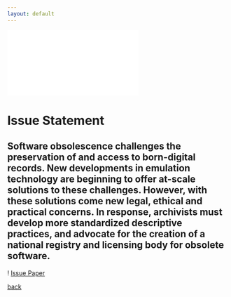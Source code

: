 ```yaml
---
layout: default
---
```


![Issue Statement](IssueStatementhtml.htm)

# Issue Statement

## Software obsolescence challenges the preservation of and access to born-digital records. New developments in emulation technology are beginning to offer at-scale solutions to these challenges.  However, with these solutions come new legal, ethical and practical concerns. In response, archivists must develop more standardized descriptive practices, and advocate for the creation of a national registry and licensing body for obsolete software.

! [Issue Paper](./assets/IssuePaper.pdf)

[back](./)
